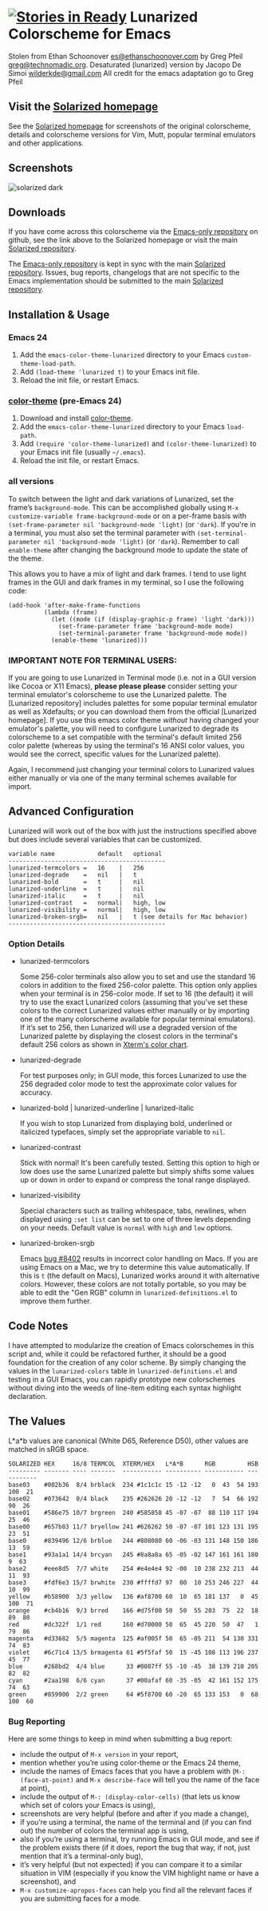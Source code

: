 [![Stories in Ready](https://badge.waffle.io/sellout/emacs-color-theme-lunarized.png?label=ready&title=Ready)](https://waffle.io/sellout/emacs-color-theme-lunarized)
Lunarized Colorscheme for Emacs
===============================

Stolen from Ethan Schoonover <es@ethanschoonover.com> by Greg Pfeil
<greg@technomadic.org>. Desaturated (lunarized) version by Jacopo De
Simoi <wilderkde@gmail.com> All credit for the emacs adaptation go to
Greg Pfeil



Visit the [Solarized homepage]
------------------------------

See the [Solarized homepage] for screenshots of the original colorscheme,
details and colorscheme versions for Vim, Mutt, popular terminal emulators and
other applications.

Screenshots
-----------

![solarized dark](https://github.com/altercation/solarized/raw/master/img/solarized-vim.png)

Downloads
---------

If you have come across this colorscheme via the [Emacs-only
repository] on github, see the link above to the Solarized homepage or
visit the main [Solarized repository].

The [Emacs-only repository] is kept in sync with the main [Solarized
repository]. Issues, bug reports, changelogs that are not specific to
the Emacs implementation should be submitted to the main [Solarized
repository].

[Solarized homepage]:    http://ethanschoonover.com/solarized
[Solarized repository]:  https://github.com/altercation/solarized
[Original Emacs-only repository]:  https://github.com/sellout/emacs-color-theme-solarized
[Emacs-only repository]:  https://github.com/wilderjds/emacs-color-theme-lunarized
[color-theme]: http://www.nongnu.org/color-theme

Installation & Usage
--------------------

### Emacs 24

1. Add the `emacs-color-theme-lunarized` directory to your Emacs `custom-theme-load-path`.
2. Add `(load-theme 'lunarized t)` to your Emacs init file.
3. Reload the init file, or restart Emacs.

### [color-theme] \(pre-Emacs 24\)

1. Download and install [color-theme].
2. Add the `emacs-color-theme-lunarized` directory to your Emacs `load-path`.
3. Add `(require 'color-theme-lunarized)` and `(color-theme-lunarized)` to your Emacs init file (usually `~/.emacs`).
3. Reload the init file, or restart Emacs.

### all versions

To switch between the light and dark variations of Lunarized, set the
frame’s `background-mode`. This can be accomplished globally using
`M-x customize-variable frame-background-mode` or on a per-frame basis
with `(set-frame-parameter nil 'background-mode 'light)` (or `'dark`).
If you're in a terminal, you must also set the terminal parameter with
`(set-terminal-parameter nil 'background-mode 'light)` (or
`'dark`). Remember to call `enable-theme` after changing the
background mode to update the state of the theme.

This allows you to have a mix of light and dark frames. I tend to use light frames in the GUI and dark frames in my terminal, so I use the following code:

```common-lisp
(add-hook 'after-make-frame-functions
          (lambda (frame)
            (let ((mode (if (display-graphic-p frame) 'light 'dark)))
              (set-frame-parameter frame 'background-mode mode)
              (set-terminal-parameter frame 'background-mode mode))
            (enable-theme 'lunarized)))
```

### IMPORTANT NOTE FOR TERMINAL USERS:

If you are going to use Lunarized in Terminal mode (i.e. not in a GUI version
like Cocoa or X11 Emacs), **please please please** consider setting your
terminal emulator's colorscheme to use the Lunarized palette. The [Lunarized
repository] includes palettes for some popular terminal emulator as well as
Xdefaults; or you can download them from the official [Lunarized homepage].
If you use this emacs color theme *without* having changed your emulator's
palette, you will need to configure Lunarized to degrade its colorscheme to
a set compatible with the terminal's default limited 256 color palette
(whereas by using the terminal's 16 ANSI color values, you would
see the correct, specific values for the Lunarized palette).

Again, I recommend just changing your terminal colors to Lunarized values
either manually or via one of the many terminal schemes available for import.

Advanced Configuration
----------------------

Lunarized will work out of the box with just the instructions specified above
but does include several variables that can be customized.

    variable name            default   optional
    --------------------------------------------
    lunarized-termcolors =   16    |   256
    lunarized-degrade    =   nil   |   t
    lunarized-bold       =   t     |   nil
    lunarized-underline  =   t     |   nil
    lunarized-italic     =   t     |   nil
    lunarized-contrast   =   normal|   high, low
    lunarized-visibility =   normal|   high, low
    lunarized-broken-srgb=   nil   |   t (see details for Mac behavior)
    --------------------------------------------

### Option Details

*   lunarized-termcolors

    Some 256-color terminals also allow you to set and use the standard 16
    colors in addition to the fixed 256-color palette. This option only
    applies when your terminal is in 256-color mode. If set to 16 (the
    default) it will try to use the exact Lunarized colors (assuming that
    you've set these colors to the correct Lunarized values either manually or
    by importing one of the many colorscheme available for popular
    terminal emulators). If it’s set to 256, then Lunarized will use a
    degraded version of the Lunarized palette by displaying the closest colors
    in the terminal's default 256 colors as shown in [Xterm's color
    chart](http://en.wikipedia.org/wiki/File:Xterm_color_chart.png).

*   lunarized-degrade

    For test purposes only; in GUI mode, this forces Lunarized to use the 256
    degraded color mode to test the approximate color values for accuracy.

*   lunarized-bold | lunarized-underline | lunarized-italic

    If you wish to stop Lunarized from displaying bold, underlined or
    italicized typefaces, simply set the appropriate variable to `nil`.

*   lunarized-contrast

    Stick with normal! It's been carefully tested. Setting this option to high
    or low does use the same Lunarized palette but simply shifts some values
    up or down in order to expand or compress the tonal range displayed.

*   lunarized-visibility

    Special characters such as trailing whitespace, tabs, newlines, when
    displayed using `:set list` can be set to one of three levels depending on
    your needs. Default value is `normal` with `high` and `low` options.

*   lunarized-broken-srgb

    Emacs [bug #8402](http://debbugs.gnu.org/cgi/bugreport.cgi?bug=8402)
    results in incorrect color handling on Macs. If you are using Emacs on a
    Mac, we try to determine this value automatically. If this is `t` (the
    default on Macs), Lunarized works around it with alternative colors.
    However, these colors are not totally portable, so you may be able to edit
    the "Gen RGB" column in `lunarized-definitions.el` to improve them further.

Code Notes
----------

I have attempted to modularize the creation of Emacs colorschemes in this script and, while it could be refactored further, it should be a good foundation for the creation of any color scheme. By simply changing the values in the `lunarized-colors` table in `lunarized-definitions.el` and testing in a GUI Emacs, you can rapidly prototype new colorschemes without diving into the weeds of line-item editing each syntax highlight declaration.

The Values
----------

L\*a\*b values are canonical (White D65, Reference D50), other values are
matched in sRGB space.

    SOLARIZED HEX     16/8 TERMCOL  XTERM/HEX   L*A*B      RGB         HSB
    --------- ------- ---- -------  ----------- ---------- ----------- -----------
    base03    #002b36  8/4 brblack  234 #1c1c1c 15 -12 -12   0  43  54 193 100  21
    base02    #073642  0/4 black    235 #262626 20 -12 -12   7  54  66 192  90  26
    base01    #586e75 10/7 brgreen  240 #585858 45 -07 -07  88 110 117 194  25  46
    base00    #657b83 11/7 bryellow 241 #626262 50 -07 -07 101 123 131 195  23  51
    base0     #839496 12/6 brblue   244 #808080 60 -06 -03 131 148 150 186  13  59
    base1     #93a1a1 14/4 brcyan   245 #8a8a8a 65 -05 -02 147 161 161 180   9  63
    base2     #eee8d5  7/7 white    254 #e4e4e4 92 -00  10 238 232 213  44  11  93
    base3     #fdf6e3 15/7 brwhite  230 #ffffd7 97  00  10 253 246 227  44  10  99
    yellow    #b58900  3/3 yellow   136 #af8700 60  10  65 181 137   0  45 100  71
    orange    #cb4b16  9/3 brred    166 #d75f00 50  50  55 203  75  22  18  89  80
    red       #dc322f  1/1 red      160 #d70000 50  65  45 220  50  47   1  79  86
    magenta   #d33682  5/5 magenta  125 #af005f 50  65 -05 211  54 130 331  74  83
    violet    #6c71c4 13/5 brmagenta 61 #5f5faf 50  15 -45 108 113 196 237  45  77
    blue      #268bd2  4/4 blue      33 #0087ff 55 -10 -45  38 139 210 205  82  82
    cyan      #2aa198  6/6 cyan      37 #00afaf 60 -35 -05  42 161 152 175  74  63
    green     #859900  2/2 green     64 #5f8700 60 -20  65 133 153   0  68 100  60

### Bug Reporting

Here are some things to keep in mind when submitting a bug report:

*   include the output of `M-x version` in your report,
*   mention whether you’re using color-theme or the Emacs 24 theme,
*   include the names of Emacs faces that you have a problem with (`M-: (face-at-point)` and `M-x describe-face` will tell you the name of the face at point),
*   include the output of `M-: (display-color-cells)` (that lets us know which set of colors your Emacs is using),
*   screenshots are very helpful (before and after if you made a change),
*   if you’re using a terminal, the name of the terminal and (if you can find out) the number of colors the terminal app is using,
*   also if you’re using a terminal, try running Emacs in GUI mode, and see if the problem exists there (if it does, report the bug that way, if not, just mention that it’s a terminal-only bug),
*   it’s very helpful (but not expected) if you can compare it to a similar situation in VIM (especially if you know the VIM highlight name or have a screenshot), and
*  `M-x customize-apropos-faces` can help you find all the relevant faces if you are submitting faces for a mode.
